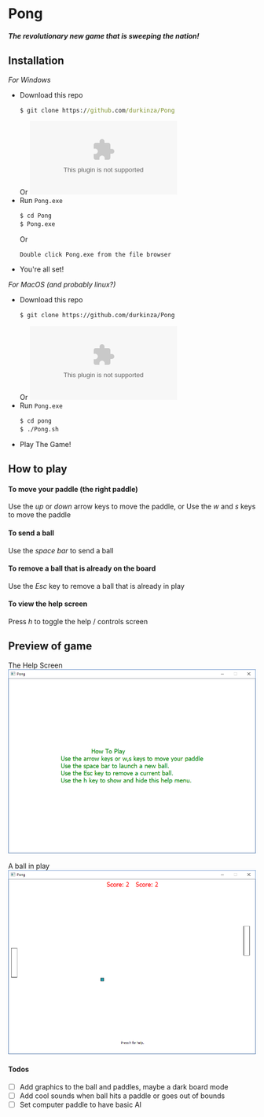 # Pong
##### The revolutionary new game that is sweeping the nation!



## Installation
*For Windows*
- Download this repo
  ```cmd
  $ git clone https://github.com/durkinza/Pong
  ```
  Or
  ![[Download](https://img.shields.io/badge/Click%20Here-To%20Download-blue.svg?style=flat-square)](https://github.com/durkinza/Pong/archive/master.zip)
- Run `Pong.exe`
  ```cmd
  $ cd Pong
  $ Pong.exe
  ```
  Or
  ```
  Double click Pong.exe from the file browser
  ```
- You're all set!

*For MacOS (and probably linux?)*
- Download this repo
  ```sh
  $ git clone https://github.com/durkinza/Pong
  ```
  Or
  ![[Download](https://img.shields.io/badge/Click%20Here-To%20Download-blue.svg?style=flat-square)](https://github.com/durkinza/Pong/archive/master.zip)
- Run `Pong.exe`
  ```sh
  $ cd pong
  $ ./Pong.sh
  ```
- Play The Game!



## How to play
#### To move your paddle (the right paddle)
Use the *up* or *down* arrow keys to move the paddle, or
Use the *w* and *s* keys to move the paddle
#### To send a ball
Use the *space bar* to send a ball
#### To remove a ball that is already on the board
Use the *Esc* key to remove a ball that is already in play
#### To view the help screen
Press *h* to toggle the help / controls screen



## Preview of game
The Help Screen
![The Help Screen](https://raw.githubusercontent.com/durkinza/Pong/master/Help%20Screen.png)

A ball in play
![The Game](https://raw.githubusercontent.com/durkinza/Pong/master/Game%20in%20play.png)



#### Todos
 - [ ] Add graphics to the ball and paddles, maybe a dark board mode
 - [ ] Add cool sounds when ball hits a paddle or goes out of bounds
 - [ ] Set computer paddle to have basic AI
